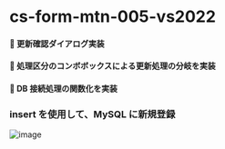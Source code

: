 # cs-form-mtn-005-vs2022

#### 🔴 更新確認ダイアログ実装
#### 🔴 処理区分のコンボボックスによる更新処理の分岐を実装
#### 🔴 DB 接続処理の関数化を実装


### insert を使用して、MySQL に新規登録

![image](https://github.com/winofsql/cs-form-mtn-005-vs2022/assets/1501327/2486dc89-e945-4972-9cc8-7b90c12fbc31)



